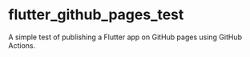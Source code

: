 # flutter_github_pages_test

A simple test of publishing a Flutter app on GitHub pages using GitHub Actions.

